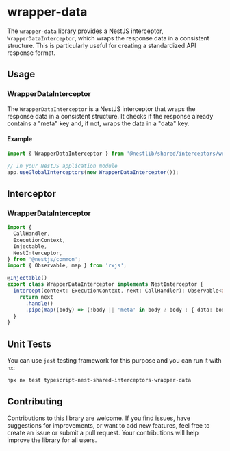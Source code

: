 # wrapper-data

The `wrapper-data` library provides a NestJS interceptor, `WrapperDataInterceptor`, which wraps the response data in a consistent structure. This is particularly useful for creating a standardized API response format.


## Usage

### WrapperDataInterceptor

The `WrapperDataInterceptor` is a NestJS interceptor that wraps the response data in a consistent structure. It checks if the response already contains a "meta" key and, if not, wraps the data in a "data" key.

#### Example

```typescript
import { WrapperDataInterceptor } from '@nestlib/shared/interceptors/wrapper-data';

// In your NestJS application module
app.useGlobalInterceptors(new WrapperDataInterceptor());
```

## Interceptor

### WrapperDataInterceptor

```typescript
import {
  CallHandler,
  ExecutionContext,
  Injectable,
  NestInterceptor,
} from '@nestjs/common';
import { Observable, map } from 'rxjs';

@Injectable()
export class WrapperDataInterceptor implements NestInterceptor {
  intercept(context: ExecutionContext, next: CallHandler): Observable<any> {
    return next
      .handle()
      .pipe(map((body) => (!body || 'meta' in body ? body : { data: body })));
  }
}
```

## Unit Tests

You can use `jest` testing framework for this purpose and you can run it with `nx`:

```sh
npx nx test typescript-nest-shared-interceptors-wrapper-data
```

## Contributing

Contributions to this library are welcome. If you find issues, have suggestions for improvements, or want to add new features, feel free to create an issue or submit a pull request. Your contributions will help improve the library for all users.